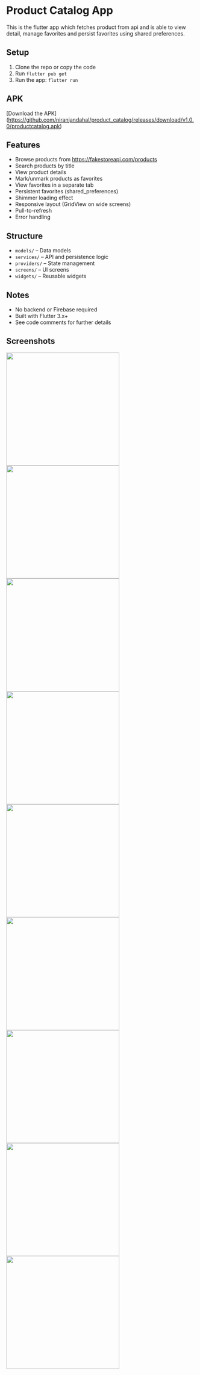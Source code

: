 # Product Catalog App

This is the flutter app which fetches product from api and is able to view detail, manage favorites and persist favorites using shared preferences.

## Setup
1. Clone the repo or copy the code
2. Run `flutter pub get`
3. Run the app: `flutter run`

## APK
[Download the APK] (https://github.com/niranjandahal/product_catalog/releases/download/v1.0.0/productcatalog.apk)

## Features
- Browse products from https://fakestoreapi.com/products
- Search products by title
- View product details
- Mark/unmark products as favorites
- View favorites in a separate tab
- Persistent favorites (shared_preferences)
- Shimmer loading effect
- Responsive layout (GridView on wide screens)
- Pull-to-refresh
- Error handling

## Structure
- `models/` – Data models
- `services/` – API and persistence logic
- `providers/` – State management
- `screens/` – UI screens
- `widgets/` – Reusable widgets

## Notes
- No backend or Firebase required
- Built with Flutter 3.x+
- See code comments for further details

## Screenshots

<img src="https://github.com/niranjandahal/product_catalog/blob/main/flutter_01.png" width="300">
<img src="https://github.com/niranjandahal/product_catalog/blob/main/flutter_02.png" width="300">
<img src="https://github.com/niranjandahal/product_catalog/blob/main/flutter_03.png" width="300">
<img src="https://github.com/niranjandahal/product_catalog/blob/main/flutter_04.png" width="300">
<img src="https://github.com/niranjandahal/product_catalog/blob/main/flutter_05.png" width="300">
<img src="https://github.com/niranjandahal/product_catalog/blob/main/flutter_06.png" width="300">
<img src="https://github.com/niranjandahal/product_catalog/blob/main/flutter_07.png" width="300">
<img src="https://github.com/niranjandahal/product_catalog/blob/main/flutter_08.png" width="300">
<img src="https://github.com/niranjandahal/product_catalog/blob/main/flutter_09.png" width="300">